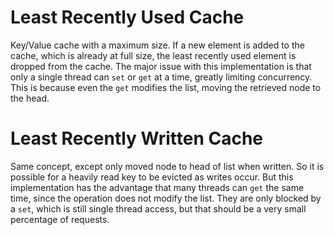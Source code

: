 # Least Recently Used Cache

Key/Value cache with a maximum size.  If a new element is added to the cache, which is already at full size, the least recently used element is dropped from the cache.  The major issue with this implementation is that only a single thread can `set` or `get` at a time, greatly limiting concurrency.  This is because even the `get` modifies the list, moving the retrieved node to the head.

# Least Recently Written Cache

Same concept, except only moved node to head of list when written.  So it is possible for a heavily read key to be evicted as writes occur.  But this implementation has the advantage that many threads can `get` the same time, since the operation does not modify the list.  They are only blocked by a `set`, which is still single thread access, but that should be a very small percentage of requests.
